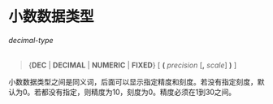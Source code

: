 # 小数数据类型

###### decimal-type  
> {**DEC** | **DECIMAL** | **NUMERIC** | **FIXED**} [ **(** *precision* [**,** *scale*] **)** ]

小数数据类型之间是同义词，后面可以显示指定精度和刻度。若没有指定刻度，默认为0。若都没有指定，则精度为10，刻度为0。精度必须在1到30之间。